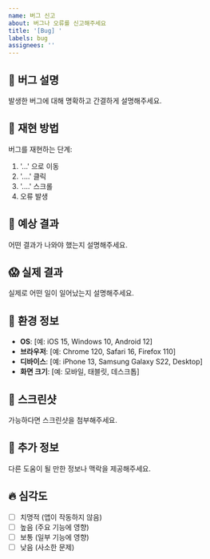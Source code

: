 ```yaml
---
name: 버그 신고
about: 버그나 오류를 신고해주세요
title: '[Bug] '
labels: bug
assignees: ''
---
```


## 🐛 버그 설명
발생한 버그에 대해 명확하고 간결하게 설명해주세요.

## 🔄 재현 방법
버그를 재현하는 단계:
1. '...' 으로 이동
2. '....' 클릭
3. '....' 스크롤
4. 오류 발생

## 🎯 예상 결과
어떤 결과가 나와야 했는지 설명해주세요.

## 😱 실제 결과
실제로 어떤 일이 일어났는지 설명해주세요.

## 📱 환경 정보
- **OS**: [예: iOS 15, Windows 10, Android 12]
- **브라우저**: [예: Chrome 120, Safari 16, Firefox 110]
- **디바이스**: [예: iPhone 13, Samsung Galaxy S22, Desktop]
- **화면 크기**: [예: 모바일, 태블릿, 데스크톱]

## 📸 스크린샷
가능하다면 스크린샷을 첨부해주세요.

## 📝 추가 정보
다른 도움이 될 만한 정보나 맥락을 제공해주세요.

## 🔥 심각도
- [ ] 치명적 (앱이 작동하지 않음)
- [ ] 높음 (주요 기능에 영향)
- [ ] 보통 (일부 기능에 영향)
- [ ] 낮음 (사소한 문제)